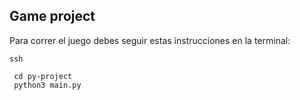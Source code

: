 ## Game project

Para correr el juego debes seguir estas instrucciones en la terminal:

``` 
ssh

 cd py-project
 python3 main.py

```


